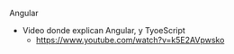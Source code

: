 Angular

- Video donde explican Angular, y TyoeScript
    + https://www.youtube.com/watch?v=k5E2AVpwsko
